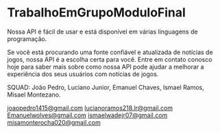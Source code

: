 # TrabalhoEmGrupoModuloFinal
 Nossa API é fácil de usar e está disponível em várias linguagens de programação.

Se você está procurando uma fonte confiável e atualizada de notícias de jogos, nossa API é a escolha certa para você. Entre em contato conosco hoje para saber mais sobre como nossa API pode ajudar a melhorar a experiência dos seus usuários com notícias de jogos.

SQUAD: João Pedro, Luciano Junior, Emanuel Chaves, Ismael Ramos, Misael Montezano.

joaopedro1415@gmail.com
lucianoramos218.lr@gmail.com
Emanuelwolves@gmail.com
ismaelwadejr07@gmail.com
misamonterocha020@gmail.com
